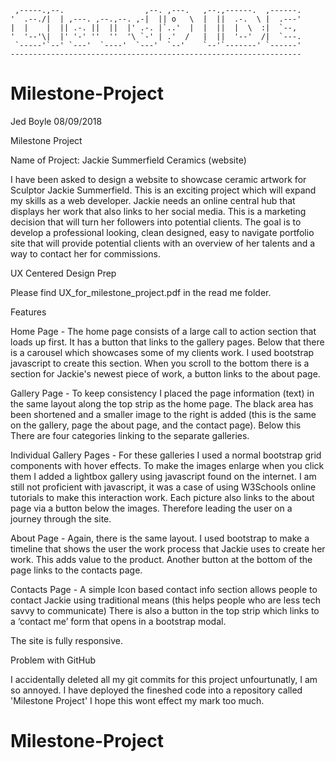 
     ,-----.,--.                  ,--. ,---.   ,--.,------.  ,------.
    '  .--./|  | ,---. ,--.,--. ,-|  || o   \  |  ||  .-.  \ |  .---'
    |  |    |  || .-. ||  ||  |' .-. |`..'  |  |  ||  |  \  :|  `--, 
    '  '--'\|  |' '-' ''  ''  '\ `-' | .'  /   |  ||  '--'  /|  `---.
     `-----'`--' `---'  `----'  `---'  `--'    `--'`-------' `------'
    ----------------------------------------------------------------- 


# Milestone-Project
Jed Boyle 08/09/2018

Milestone Project 

Name of Project: Jackie Summerfield Ceramics (website)

I have been asked to design a website to showcase ceramic artwork for Sculptor Jackie Summerfield. This is an exciting project which will expand my skills as a web developer. Jackie needs an online central hub that displays her work that also links to her social media. This is a marketing decision that will turn her followers into potential clients. The goal is to develop a  professional looking, clean designed, easy to navigate portfolio site that will provide potential clients with an overview of her talents and a way to contact her for commissions. 


UX Centered Design Prep

Please find UX_for_milestone_project.pdf in the read me folder.


Features


Home Page - The home page consists of a large call to action section that loads up first. It has a button that links to the gallery pages. Below that there is a carousel which showcases some of my clients work. I used bootstrap javascript to create this section. When you scroll to the bottom there is a section for Jackie's newest piece of work, a button links to the about page.

Gallery Page - To keep consistency I placed the page information (text) in the same layout along the top strip as the home page. The black area has been shortened and a smaller image to the right is added (this is the same on the gallery, page the about page, and the contact page). Below this There are four categories linking to the separate galleries. 

Individual Gallery Pages - For these galleries I used a normal bootstrap grid components with hover effects. To make the images enlarge when you click them I added a lightbox gallery using javascript found on the internet. I am still not proficient with javascript, it was a case of using W3Schools online tutorials to make this interaction work. Each picture also links to the about page via a button below the images. Therefore leading the user on a journey through the site.

About Page - Again, there is the same layout. I used bootstrap to make a timeline that shows the user the work process that Jackie uses to create her work. This adds value to the product. Another button at the bottom of the page links to the contacts page.

Contacts  Page - A simple Icon based contact info section allows people to contact Jackie using traditional means (this helps people who are less tech savvy to communicate) There is also a button in the top strip which links to a ‘contact me’ form that opens in a bootstrap modal.

The site is fully responsive.


Problem with GitHub

I accidentally deleted all my git commits for this project unfourtunatly, I am so annoyed.  I have deployed the fineshed code into a repository called 'Milestone Project' I hope this wont effect my mark too much.



# Milestone-Project
